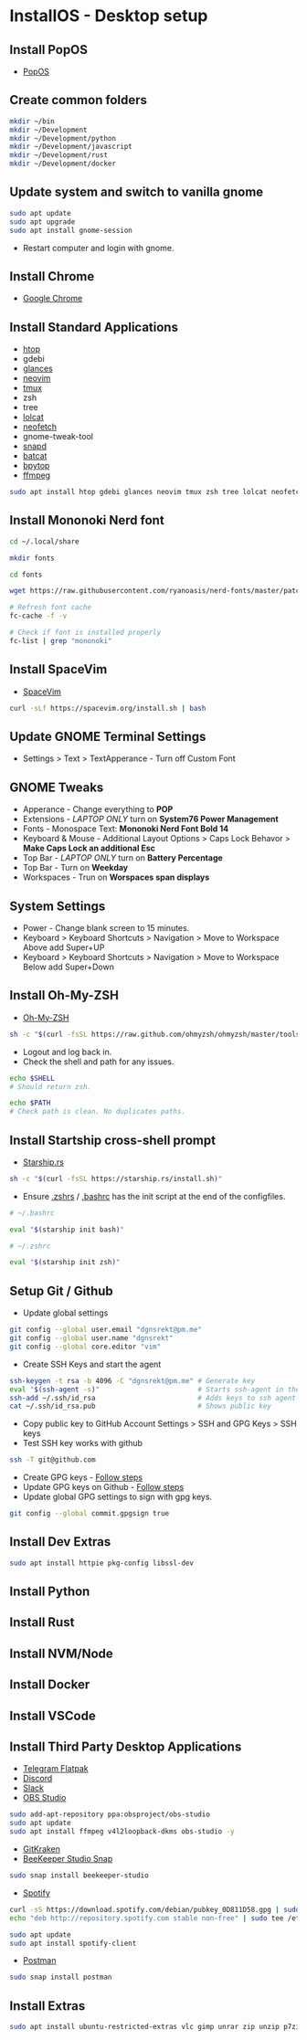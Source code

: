 # InstallOS - Desktop setup

## Install PopOS
* [PopOS](https://pop.system76.com/)

## Create common folders 
```bash
mkdir ~/bin
mkdir ~/Development
mkdir ~/Development/python
mkdir ~/Development/javascript
mkdir ~/Development/rust
mkdir ~/Development/docker

```

## Update system and switch to vanilla gnome
```bash
sudo apt update
sudo apt upgrade
sudo apt install gnome-session

```
* Restart computer and login with gnome.

## Install Chrome
* [Google Chrome](https://www.google.com/chrome/)

## Install Standard Applications
* [htop](https://github.com/htop-dev/htop)
* gdebi
* [glances](https://nicolargo.github.io/glances/)
* [neovim](https://github.com/neovim/neovim)
* [tmux](https://github.com/tmux/tmux)
* zsh
* tree
* [lolcat](https://github.com/jaseg/lolcat)
* [neofetch](https://github.com/dylanaraps/neofetch)
* gnome-tweak-tool
* [snapd](https://snapcraft.io/snapd)
* [batcat](https://github.com/sharkdp/bat#installation)
* [bpytop](https://github.com/aristocratos/bpytop)
* [ffmpeg](https://ffmpeg.org/)
```bash
sudo apt install htop gdebi glances neovim tmux zsh tree lolcat neofetch gnome-tweak-tool snapd bat bpytop ffmpeg -y

```

## Install Mononoki Nerd font
```bash
cd ~/.local/share

mkdir fonts

cd fonts

wget https://raw.githubusercontent.com/ryanoasis/nerd-fonts/master/patched-fonts/Mononoki/Regular/complete/mononoki-Regular%20Nerd%20Font%20Complete.ttf

# Refresh font cache
fc-cache -f -v 

# Check if font is installed properly
fc-list | grep "mononoki" 

```

## Install SpaceVim 
* [SpaceVim](https://spacevim.org/)
```bash
curl -sLf https://spacevim.org/install.sh | bash
```

## Update GNOME Terminal Settings
* Settings > Text > TextApperance - Turn off Custom Font

## GNOME Tweaks
* Apperance - Change everything to **POP**
* Extensions - *LAPTOP ONLY* turn on **System76 Power Management**
* Fonts - Monospace Text: **Mononoki Nerd Font Bold 14**
* Keyboard & Mouse - Additional Layout Options > Caps Lock Behavor > **Make Caps Lock an additional Esc**
* Top Bar - *LAPTOP ONLY* turn on **Battery Percentage**
* Top Bar - Turn on **Weekday**
* Workspaces - Trun on **Worspaces span displays**

## System Settings
* Power - Change blank screen to 15 minutes.
* Keyboard > Keyboard Shortcuts > Navigation > Move to Workspace Above add Super+UP
* Keyboard > Keyboard Shortcuts > Navigation > Move to Workspace Below add Super+Down

## Install Oh-My-ZSH
* [Oh-My-ZSH](https://ohmyz.sh/)
```bash
sh -c "$(curl -fsSL https://raw.github.com/ohmyzsh/ohmyzsh/master/tools/install.sh)"

```
* Logout and log back in.
* Check the shell and path for any issues.
```bash
echo $SHELL
# Should return zsh.

echo $PATH
# Check path is clean. No duplicates paths.
```

## Install Startship cross-shell prompt
* [Starship.rs](https://starship.rs/)
```bash
sh -c "$(curl -fsSL https://starship.rs/install.sh)"

```
* Ensure [.zshrs](.zshrs) / [.bashrc](.bashrc) has the init script at the end of the configfiles.
```bash
# ~/.bashrc

eval "$(starship init bash)"

# ~/.zshrc

eval "$(starship init zsh)"

```

## Setup Git / Github
* Update global settings
```bash
git config --global user.email "dgnsrekt@pm.me"
git config --global user.name "dgnsrekt"
git config --global core.editor "vim"

```
* Create SSH Keys and start the agent
```bash
ssh-keygen -t rsa -b 4096 -C "dgnsrekt@pm.me" # Generate key
eval "$(ssh-agent -s)"                        # Starts ssh-agent in the background
ssh-add ~/.ssh/id_rsa                         # Adds keys to ssh agent
cat ~/.ssh/id_rsa.pub                         # Shows public key

```
* Copy public key to GitHub Account Settings > SSH and GPG Keys > SSH keys
* Test SSH key works with github
```bash
ssh -T git@github.com

```
* Create GPG keys - [Follow steps](https://help.github.com/en/articles/generating-a-new-gpg-key)
* Update GPG keys on Github - [Follow steps](https://help.github.com/en/articles/telling-git-about-your-signing-key)
* Update global GPG settings to sign with gpg keys.
```bash
git config --global commit.gpgsign true 

```

## Install Dev Extras
```bash
sudo apt install httpie pkg-config libssl-dev

```

## Install Python

## Install Rust

## Install NVM/Node

## Install Docker

## Install VSCode

## Install Third Party Desktop Applications
* [Telegram Flatpak](https://flathub.org/apps/details/org.telegram.desktop)
* [Discord](https://discord.com/)
* [Slack](https://slack.com/downloads/linux)
* [OBS Studio](https://obsproject.com/)
```bash
sudo add-apt-repository ppa:obsproject/obs-studio
sudo apt update
sudo apt install ffmpeg v4l2loopback-dkms obs-studio -y
```
* [GitKraken](https://www.gitkraken.com/)
* [BeeKeeper Studio Snap](https://snapcraft.io/beekeeper-studio)
```bash
sudo snap install beekeeper-studio

```
* [Spotify](https://www.spotify.com/us/download/linux/)
```bash
curl -sS https://download.spotify.com/debian/pubkey_0D811D58.gpg | sudo apt-key add - 
echo "deb http://repository.spotify.com stable non-free" | sudo tee /etc/apt/sources.list.d/spotify.list

sudo apt update
sudo apt install spotify-client
```
* [Postman](https://snapcraft.io/postman)
```bash
sudo snap install postman

```

## Install Extras
```bash
sudo apt install ubuntu-restricted-extras vlc gimp unrar zip unzip p7zip-full p7zip-rar rar -y

```


